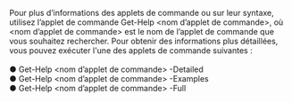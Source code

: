 <Token xmlns:xlink="http://www.w3.org/1999/xlink">Pour plus d’informations des applets de commande ou sur leur syntaxe, utilisez l’applet de commande <codeInline xmlns="http://ddue.schemas.microsoft.com/authoring/2003/5">Get-Help </codeInline><placeholder xmlns="http://ddue.schemas.microsoft.com/authoring/2003/5">&lt;nom d’applet de commande&gt;,</placeholder> où <placeholder xmlns="http://ddue.schemas.microsoft.com/authoring/2003/5">&lt;nom d’applet de commande&gt;</placeholder> est le nom de l’applet de commande que vous souhaitez rechercher. Pour obtenir des informations plus détaillées, vous pouvez exécuter l'une des applets de commande suivantes : <br /><br /> ● <codeInline xmlns="http://ddue.schemas.microsoft.com/authoring/2003/5">Get-Help </codeInline><placeholder xmlns="http://ddue.schemas.microsoft.com/authoring/2003/5">&lt;nom d’applet de commande&gt;</placeholder><codeInline xmlns="http://ddue.schemas.microsoft.com/authoring/2003/5"> -Detailed</codeInline><br /> ● <codeInline xmlns="http://ddue.schemas.microsoft.com/authoring/2003/5">Get-Help </codeInline><placeholder xmlns="http://ddue.schemas.microsoft.com/authoring/2003/5">&lt;nom d’applet de commande&gt;</placeholder><codeInline xmlns="http://ddue.schemas.microsoft.com/authoring/2003/5"> -Examples</codeInline><br /> ● <codeInline xmlns="http://ddue.schemas.microsoft.com/authoring/2003/5">Get-Help </codeInline><placeholder xmlns="http://ddue.schemas.microsoft.com/authoring/2003/5">&lt;nom d’applet de commande&gt;</placeholder><codeInline xmlns="http://ddue.schemas.microsoft.com/authoring/2003/5"> -Full</codeInline><br /></Token>

<!--HONumber=Apr16_HO1-->


